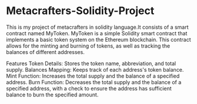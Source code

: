 # Metacrafters-Solidity-Project
This is my project of metacrafters in solidity language.It consists of a smart contract named MyToken.
MyToken is a simple Solidity smart contract that implements a basic token system on the Ethereum blockchain. This contract allows for the minting and burning of tokens, as well as tracking the balances of different addresses.

Features
Token Details: Stores the token name, abbreviation, and total supply.
Balances Mapping: Keeps track of each address's token balance.
Mint Function: Increases the total supply and the balance of a specified address.
Burn Function: Decreases the total supply and the balance of a specified address, with a check to ensure the address has sufficient balance to burn the specified amount.
